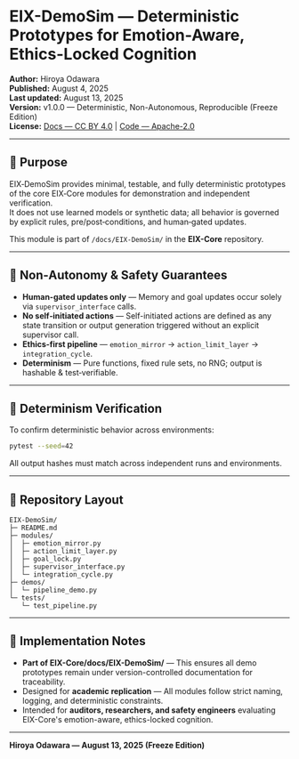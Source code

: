 # EIX-DemoSim — Deterministic Prototypes for Emotion-Aware, Ethics-Locked Cognition

**Author:** Hiroya Odawara  
**Published:** August 4, 2025  
**Last updated:** August 13, 2025  
**Version:** v1.0.0 — Deterministic, Non-Autonomous, Reproducible (Freeze Edition)  
**License:** [Docs — CC BY 4.0](https://github.com/HiroyaOS/EIX-Core/blob/main/docs/LICENSE-CC-BY-4.0.md) | [Code — Apache-2.0](https://github.com/HiroyaOS/EIX-Core/blob/main/LICENSE)

---

## 🧠 Purpose

EIX‑DemoSim provides minimal, testable, and fully deterministic prototypes of the core EIX‑Core modules for demonstration and independent verification.  
It does not use learned models or synthetic data; all behavior is governed by explicit rules, pre/post‑conditions, and human‑gated updates.

This module is part of `/docs/EIX-DemoSim/` in the **EIX-Core** repository.

---

## 🔐 Non‑Autonomy & Safety Guarantees

* **Human-gated updates only** — Memory and goal updates occur solely via `supervisor_interface` calls.
* **No self‑initiated actions** — Self-initiated actions are defined as any state transition or output generation triggered without an explicit supervisor call.
* **Ethics-first pipeline** — `emotion_mirror` → `action_limit_layer` → `integration_cycle`.
* **Determinism** — Pure functions, fixed rule sets, no RNG; output is hashable & test‑verifiable.

---

## 🧪 Determinism Verification

To confirm deterministic behavior across environments:

```bash
pytest --seed=42
```
All output hashes must match across independent runs and environments.

---

## 📂 Repository Layout

```text
EIX-DemoSim/
├─ README.md
├─ modules/
│  ├─ emotion_mirror.py
│  ├─ action_limit_layer.py
│  ├─ goal_lock.py
│  ├─ supervisor_interface.py
│  └─ integration_cycle.py
├─ demos/
│  └─ pipeline_demo.py
└─ tests/
   └─ test_pipeline.py
```

---

## 📜 Implementation Notes

* **Part of EIX-Core/docs/EIX-DemoSim/** — This ensures all demo prototypes remain under version-controlled documentation for traceability.
* Designed for **academic replication** — All modules follow strict naming, logging, and deterministic constraints.
* Intended for **auditors, researchers, and safety engineers** evaluating EIX-Core's emotion-aware, ethics-locked cognition.

---

**Hiroya Odawara — August 13, 2025 (Freeze Edition)**
